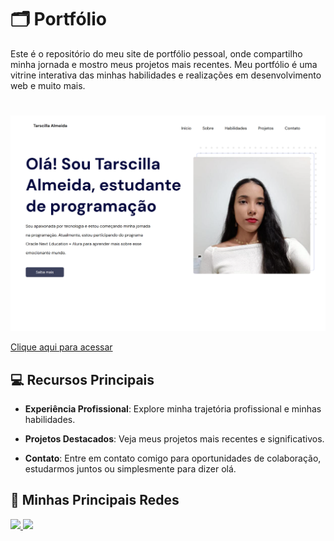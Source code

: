 # 🗂️ Portfólio
Este é o repositório do meu site de portfólio pessoal, onde compartilho minha jornada e mostro meus projetos mais recentes. Meu portfólio é uma vitrine interativa das minhas habilidades e realizações em desenvolvimento web e muito mais.
#
![preview](assets/portfolio.png)

[Clique aqui para acessar](https://tarscilla.github.io/portfolio/) 

## 💻 Recursos Principais 

* __Experiência Profissional__: Explore minha trajetória profissional e minhas habilidades.

* __Projetos Destacados__: Veja meus projetos mais recentes e significativos.


* __Contato__: Entre em contato comigo para oportunidades de colaboração, estudarmos juntos ou simplesmente para dizer olá.

## 📱 Minhas Principais Redes 

<a href="https://twitter.com/tarscilla_" alt="Twitter">
<img height="25px" src="https://img.shields.io/badge/Twitter-1DA1F2?style=for-the-badge&logo=twitter&logoColor=white"/>
  
<a href="https://instagram.com/http_taci" alt="Instagram">
<img height="25px" src="https://img.shields.io/badge/Instagram-E4405F?style=for-the-badge&logo=instagram&logoColor=white"/>
